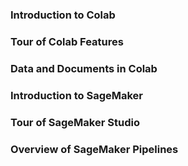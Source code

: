 ### Introduction to Colab


### Tour of Colab Features

### Data and Documents in Colab

### Introduction to SageMaker

### Tour of SageMaker Studio

### Overview of SageMaker Pipelines
